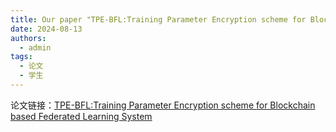 ```yaml
---
title: Our paper "TPE-BFL:Training Parameter Encryption scheme for Blockchain based Federated Learning System" is published by Computer Networks (CCF B, 中科院二区). Congratulations to Qiwei Liang.
date: 2024-08-13
authors:
  - admin
tags:
  - 论文
  - 学生
---
```

论文链接：[TPE-BFL:Training Parameter Encryption scheme for Blockchain based Federated Learning System](https://www.sciencedirect.com/science/article/abs/pii/S1389128624005231)